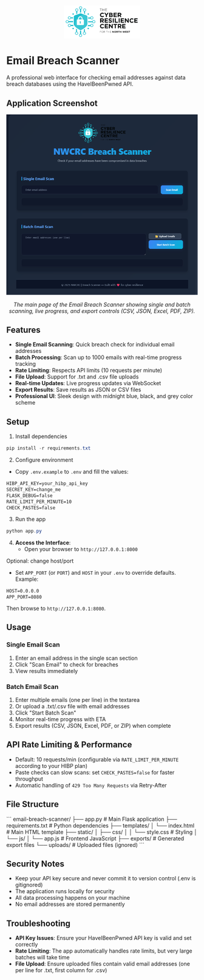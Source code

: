 <p align="center">
   <img src="static/img/Logo.png" alt="Project Logo" width="200">
  
</p>

# Email Breach Scanner

A professional web interface for checking email addresses against data breach databases using the HaveIBeenPwned API.

## Application Screenshot

<p align="center">
   <img src="mainPage.png" alt="Email Breach Scanner - Main Page" width="900">
</p>

<p align="center"><em>The main page of the Email Breach Scanner showing single and batch scanning, live progress, and export controls (CSV, JSON, Excel, PDF, ZIP).</em></p>

## Features

- **Single Email Scanning**: Quick breach check for individual email addresses
- **Batch Processing**: Scan up to 1000 emails with real-time progress tracking
- **Rate Limiting**: Respects API limits (10 requests per minute)
- **File Upload**: Support for .txt and .csv file uploads
- **Real-time Updates**: Live progress updates via WebSocket
- **Export Results**: Save results as JSON or CSV files
- **Professional UI**: Sleek design with midnight blue, black, and grey color scheme

## Setup

1) Install dependencies

```powershell
pip install -r requirements.txt
```

2) Configure environment

- Copy `.env.example` to `.env` and fill the values:

```
HIBP_API_KEY=your_hibp_api_key
SECRET_KEY=change_me
FLASK_DEBUG=false
RATE_LIMIT_PER_MINUTE=10
CHECK_PASTES=false
```

3) Run the app

```powershell
python app.py
```

4. **Access the Interface**:
   - Open your browser to `http://127.0.0.1:8000`

Optional: change host/port
- Set `APP_PORT` (or `PORT`) and `HOST` in your `.env` to override defaults. Example:

```
HOST=0.0.0.0
APP_PORT=8080
```
Then browse to `http://127.0.0.1:8080`.

## Usage

### Single Email Scan
1. Enter an email address in the single scan section
2. Click "Scan Email" to check for breaches
3. View results immediately

### Batch Email Scan
1. Enter multiple emails (one per line) in the textarea
2. Or upload a .txt/.csv file with email addresses
3. Click "Start Batch Scan"
4. Monitor real-time progress with ETA
5. Export results (CSV, JSON, Excel, PDF, or ZIP) when complete

## API Rate Limiting & Performance

- Default: 10 requests/min (configurable via `RATE_LIMIT_PER_MINUTE` according to your HIBP plan)
- Paste checks can slow scans: set `CHECK_PASTES=false` for faster throughput
- Automatic handling of `429 Too Many Requests` via Retry-After

## File Structure

\`\`\`
email-breach-scanner/
├── app.py                 # Main Flask application
├── requirements.txt       # Python dependencies
├── templates/
│   └── index.html        # Main HTML template
├── static/
│   ├── css/
│   │   └── style.css     # Styling
│   └── js/
│       └── app.js        # Frontend JavaScript
├── exports/              # Generated export files
└── uploads/              # Uploaded files (ignored)
\`\`\`

## Security Notes

- Keep your API key secure and never commit it to version control (.env is gitignored)
- The application runs locally for security
- All data processing happens on your machine
- No email addresses are stored permanently

## Troubleshooting

- **API Key Issues**: Ensure your HaveIBeenPwned API key is valid and set correctly
- **Rate Limiting**: The app automatically handles rate limits, but very large batches will take time
- **File Upload**: Ensure uploaded files contain valid email addresses (one per line for .txt, first column for .csv)
